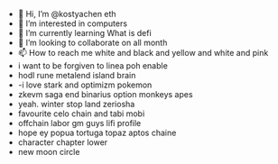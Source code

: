 - 👋 Hi, I’m @kostyachen eth
- 👀 I’m interested in computers
- 🌱 I’m currently learning What is defi
- 💞️ I’m looking to collaborate on all month
- 📫 How to reach me white and black and yellow and white and pink
- i want to be forgiven to linea poh enable
- hodl rune metalend island brain
- -i love stark and optimizm pokemon
- zkevm saga end binarius option monkeys apes
- yeah. winter stop land zeriosha
- favourite celo chain and tabi mobi
- offchain labor gm guys lifi profile
- hope ey popua tortuga topaz aptos chaine
- character chapter lower
- new moon circle
